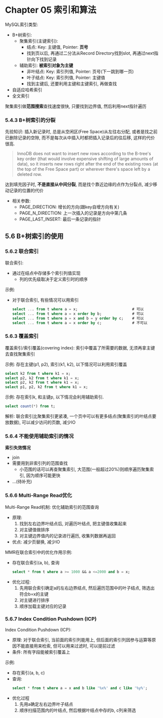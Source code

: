 # Chapter 05 索引和算法

MySQL索引类型:
- B+树索引: 
    - 聚集索引(主键索引): 
        - 结点: Key: 主键值, Pointer: **页号**
        - 找到页以后, 再通过二分法从Record Directory找到slot, 再通过next指针向下找到记录
    - 辅助索引: **被索引对象为主键**
        - 非叶结点: Key: 索引列值, Pointer: 页号(下一跳到哪一页) 
        - 叶子结点: Key: 索引列值, Pointer: 主键值
        - 找到主键后, 还要利用主键和主键索引, 再做查找
- 自适应哈希索引
- 全文索引

聚集索引做**范围搜索**查找速度很快, 只要找到边界值, 然后利用next指针遍历

### 5.4.3 B+树索引的分裂

先验知识: 插入新记录时, 总是从空闲区(Free Space)从左往右分配, 或者是找之前已删除记录的空隙, 而不是每次从中插入时都把插入记录后的往后移, 这样的代价很高.
> InnoDB does not want to insert new rows according to the B-tree's key order (that would involve expensive shifting of large amounts of data), so it inserts new rows right after the end of the existing rows (at the top of the Free Space part) or wherever there's space left by a deleted row.

达到填充因子时, **不是直接从中间分裂**, 而是找个靠近边缘的点作为分裂点, 减少移动记录的位置的代价
- 相关参数:
    - PAGE_DIRECTION: 增长的方向(跟key自增方向有关)
    - PAGE_N_DIRECTION: 上一次插入的记录是方向中第几条
    - PAGE_LAST_INSERT: 最后一条记录的指针

## 5.6 B+树索引的使用

### 5.6.2 联合索引

联合索引:
- 通过在结点中存储多个索引列值实现
    - 列的优先级取决于定义索引时的顺序

示例:
- 对于联合索引, 有些情况可以用索引
    ```SQL
    select ... from t where a = x;                         # 可以
    select ... from t where a = x order by b;              # 可以
    select ... from t where a = x and b = y order by c;    # 可以
    select ... from t where a = x order by c;              # 不可以
    ```

### 5.6.3 覆盖索引

覆盖索引/索引覆盖(covering index): 索引中覆盖了所需要的数据, 无须再拿主键去查找聚集索引

示例: 存在主键(p1, p2), 索引(k1, k2), 以下情况可以利用索引覆盖
```sql
select k2 from t where k1 = x;
select p2, k2 from t where k1 = x;
select p2, k2 from t where k1 = x;
select p1, p2, k2 from t where k1 = x;
```

示例: 存在索引k, 和主键p, 以下情况会利用辅助索引. 
```SQL
select count(*) from t;
```
解析: 联合索引比聚集索引更紧凑, 一个页中可以有更多结点(聚集索引的叶结点要放数据), 可以减少访问的页数, 减少IO

### 5.6.4 不能使用辅助索引的情况

**索引失效情况**
- join 
- 需要用到非索引列的范围查找
    - 小范围的话可以再查聚集索引, 大范围(一般超过20%)则顺序遍历聚集索引, 因为顺序可能更快
- ...(待补充)

### 5.6.6 Multi-Range Read优化

Multi-Range Read机制: 优化辅助索引的范围查询
- 原理:
    1. 找到左右边界叶结点后, 对遍历叶结点, 把主键值收集起来
    2. 对主键值做排序
    3. 对主键边界值内的记录进行遍历, 收集列数据再返回
- 优点: 减少页替换, 减少IO


MMR在联合索引中的优化作用示例:
- 存在联合索引(a,  b), 查询
    ```SQL
    select * from t where a >= 1000 && a <=2000 and b = x;
    ```
- 优化过程:
    1. 先用联合索引确定a的左右边界结点, 然后遍历范围中的叶子结点, 筛选出符合b=x的主键
    2. 对主键进行排序
    3. 顺序加载主键对应的记录


### 5.6.7 Index Condition Pushdown (ICP)

Index Condition Pushdown (ICP): 
- 原理: 对于联合索引, 当前面的索引列能用上, 但后面的索引列因参与运算等原因不能直接用来检索, 但可以用来过滤时, 可以提前过滤
- 条件: 所有字段能被索引覆盖上

示例: 
- 存在索引(a, b, c)
- 查询:
    ```SQL
    select * from t where a = x and b like '%x%' and c like '%y%';
    ```
- 优化过程
    1. 先用a确定左右边界叶子结点
    2. 顺序扫描范围内的叶结点, 然后根据叶结点中存的b, c列来筛选
